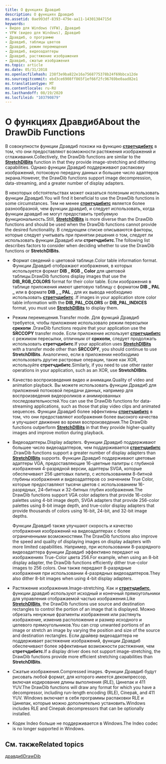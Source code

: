 ```yaml
---
title: О функциях Дравдиб
description: О функциях Дравдиб
ms.assetid: 0ae993df-8393-479e-aa11-14301384715d
keywords:
- Видео для Windows (VFW), Дравдиб
- VFW (видео для Windows), Дравдиб
- Дравдиб, о программе
- Дравдиб, таблицы цветов
- Дравдиб, режим перемещения
- Дравдиб, видеоадаптеры
- Дравдиб, растяжение изображения
- Дравдиб, сжатые изображения
ms.topic: article
ms.date: 05/31/2018
ms.openlocfilehash: 238f3e9ba822e16a7568775378b24f69bbca12de
ms.sourcegitcommit: ebd3ce6908ff865f1ef66f2fc96769be0aad82e1
ms.translationtype: MT
ms.contentlocale: ru-RU
ms.lasthandoff: 08/19/2020
ms.locfileid: "103790879"
---
```

# <a name="about-the-drawdib-functions"></a><span data-ttu-id="2a18f-111">О функциях Дравдиб</span><span class="sxs-lookup"><span data-stu-id="2a18f-111">About the DrawDib Functions</span></span>

<span data-ttu-id="2a18f-112">В совокупности функции Дравдиб похожи на функцию [**стретчдибитс**](/windows/desktop/api/wingdi/nf-wingdi-stretchdibits) в том, что они предоставляют возможности растяжения изображений и сглаживания.</span><span class="sxs-lookup"><span data-stu-id="2a18f-112">Collectively, the DrawDib functions are similar to the [**StretchDIBits**](/windows/desktop/api/wingdi/nf-wingdi-stretchdibits) function in that they provide image-stretching and dithering capabilities.</span></span> <span data-ttu-id="2a18f-113">Однако функции Дравдиб поддерживают распаковку изображений, потоковую передачу данных и большее число адаптеров экрана.</span><span class="sxs-lookup"><span data-stu-id="2a18f-113">However, the DrawDib functions support image decompression, data-streaming, and a greater number of display adapters.</span></span>

<span data-ttu-id="2a18f-114">В некоторых обстоятельствах может оказаться полезным использовать функции Дравдиб.</span><span class="sxs-lookup"><span data-stu-id="2a18f-114">You will find it beneficial to use the DrawDib functions in some circumstances.</span></span> <span data-ttu-id="2a18f-115">Тем не менее [**стретчдибитс**](/windows/desktop/api/wingdi/nf-wingdi-stretchdibits) является более разнообразной, чем функции дравдиб, и следует использовать, когда функции дравдиб не могут предоставить требуемую функциональность.</span><span class="sxs-lookup"><span data-stu-id="2a18f-115">Still, [**StretchDIBits**](/windows/desktop/api/wingdi/nf-wingdi-stretchdibits) is more diverse than the DrawDib functions and should be used when the DrawDib functions cannot provide the desired functionality.</span></span> <span data-ttu-id="2a18f-116">В следующем списке описываются факторы, которые следует учитывать при принятии решения о том, следует ли использовать функции Дравдиб или **стретчдибитс**.</span><span class="sxs-lookup"><span data-stu-id="2a18f-116">The following list describes factors to consider when deciding whether to use the DrawDib functions or **StretchDIBits**.</span></span>

-   <span data-ttu-id="2a18f-117">Формат сведений о цветовой таблице.</span><span class="sxs-lookup"><span data-stu-id="2a18f-117">Color table information format.</span></span> <span data-ttu-id="2a18f-118">Функции Дравдиб отображают изображения, в которых используется формат **DIB \_ RGB \_ Color** для цветовой таблицы.</span><span class="sxs-lookup"><span data-stu-id="2a18f-118">DrawDib functions display images that use the **DIB\_RGB\_COLORS** format for their color table.</span></span> <span data-ttu-id="2a18f-119">Если изображения в таблице приложения имеют цветовую таблицу с форматом **DIB \_ PAL \_** или в формате **DIB \_ \_ PAL** , для их вывода необходимо использовать [**стретчдибитс**](/windows/desktop/api/wingdi/nf-wingdi-stretchdibits) .</span><span class="sxs-lookup"><span data-stu-id="2a18f-119">If images in your application store color table information with the **DIB\_PAL\_COLORS** or **DIB\_PAL\_INDICES** format, you must use [**StretchDIBits**](/windows/desktop/api/wingdi/nf-wingdi-stretchdibits) to display them.</span></span>
-   <span data-ttu-id="2a18f-120">Режим перемещения.</span><span class="sxs-lookup"><span data-stu-id="2a18f-120">Transfer mode.</span></span> <span data-ttu-id="2a18f-121">Для функций Дравдиб требуется, чтобы приложение использовало режим пересылки **срккопи** .</span><span class="sxs-lookup"><span data-stu-id="2a18f-121">DrawDib functions require that your application use the **SRCCOPY** transfer mode.</span></span> <span data-ttu-id="2a18f-122">Если приложение использует [**стретчдибитс**](/windows/desktop/api/wingdi/nf-wingdi-stretchdibits) с режимом пересылки, отличным от **срккопи**, следует продолжать использовать **стретчдибитс**.</span><span class="sxs-lookup"><span data-stu-id="2a18f-122">If your application uses [**StretchDIBits**](/windows/desktop/api/wingdi/nf-wingdi-stretchdibits) with a transfer mode other than **SRCCOPY**, you should continue to use **StretchDIBits**.</span></span> <span data-ttu-id="2a18f-123">Аналогично, если в приложении необходимо использовать другие растровые операции, такие как XOR, используйте **стретчдибитс**.</span><span class="sxs-lookup"><span data-stu-id="2a18f-123">Similarly, if you need to use other raster operations in your application, such as an XOR, use **StretchDIBits**.</span></span>
-   <span data-ttu-id="2a18f-124">Качество воспроизведения видео и анимации.</span><span class="sxs-lookup"><span data-stu-id="2a18f-124">Quality of video and animation playback.</span></span> <span data-ttu-id="2a18f-125">Вы можете использовать функции Дравдиб для приложений потоковой передачи данных, например для воспроизведения видеороликов и анимированных последовательностей.</span><span class="sxs-lookup"><span data-stu-id="2a18f-125">You can use the DrawDib functions for data-streaming applications, such as those that play video clips and animated sequences.</span></span> <span data-ttu-id="2a18f-126">Функции Дравдиб более эффективны [**стретчдибитс**](/windows/desktop/api/wingdi/nf-wingdi-stretchdibits) в том, что они предоставляют изображения более высокого качества и улучшают движение во время воспроизведения.</span><span class="sxs-lookup"><span data-stu-id="2a18f-126">The DrawDib functions outperform [**StretchDIBits**](/windows/desktop/api/wingdi/nf-wingdi-stretchdibits) in that they provide higher-quality images and improve motion during playback.</span></span>
-   <span data-ttu-id="2a18f-127">Видеоадаптеры.</span><span class="sxs-lookup"><span data-stu-id="2a18f-127">Display adapters.</span></span> <span data-ttu-id="2a18f-128">Функции Дравдиб поддерживают большее число видеоадаптеров, чем поддерживается [**стретчдибитс**](/windows/desktop/api/wingdi/nf-wingdi-stretchdibits) .</span><span class="sxs-lookup"><span data-stu-id="2a18f-128">DrawDib functions support a greater number of display adapters than [**StretchDIBits**](/windows/desktop/api/wingdi/nf-wingdi-stretchdibits) supports.</span></span> <span data-ttu-id="2a18f-129">Функции Дравдиб поддерживают цветовые адаптеры VGA, предоставляющие 16-цветные палитры с глубиной изображения 4-разрядной версии, адаптеры SVGA, которые обеспечивают 256 цветовых палитр, с использованием 8-битной глубины изображения и видеоадаптеров со значением True Color, которые предоставляют тысячи цветов с использованием 16-разрядных, 24-битных и 32-битных глубин изображения.</span><span class="sxs-lookup"><span data-stu-id="2a18f-129">The DrawDib functions support VGA color adapters that provide 16-color palettes using 4-bit image depth, SVGA adapters that provide 256-color palettes using 8-bit image depth, and true-color display adapters that provide thousands of colors using 16-bit, 24-bit, and 32-bit image depths.</span></span>

    <span data-ttu-id="2a18f-130">Функции Дравдиб также улучшают скорость и качество отображения изображений на видеоадаптерах с более ограниченными возможностями.</span><span class="sxs-lookup"><span data-stu-id="2a18f-130">The DrawDib functions also improve the speed and quality of displaying images on display adapters with more limited capabilities.</span></span> <span data-ttu-id="2a18f-131">Например, при использовании 8-разрядного видеоадаптера функции Дравдиб эффективно передают на изображениях True-Color цвета 256.</span><span class="sxs-lookup"><span data-stu-id="2a18f-131">For example, when using an 8-bit display adapter, the DrawDib functions efficiently dither true-color images to 256 colors.</span></span> <span data-ttu-id="2a18f-132">Они также передают 8-разрядные изображения при использовании 4-разрядных видеоадаптеров.</span><span class="sxs-lookup"><span data-stu-id="2a18f-132">They also dither 8-bit images when using 4-bit display adapters.</span></span>

-   <span data-ttu-id="2a18f-133">Растяжение изображения.</span><span class="sxs-lookup"><span data-stu-id="2a18f-133">Image-stretching.</span></span> <span data-ttu-id="2a18f-134">Как и [**стретчдибитс**](/windows/desktop/api/wingdi/nf-wingdi-stretchdibits), функции дравдиб используют исходный и конечный прямоугольники для управления отображаемой частью изображения.</span><span class="sxs-lookup"><span data-stu-id="2a18f-134">Like [**StretchDIBits**](/windows/desktop/api/wingdi/nf-wingdi-stretchdibits), the DrawDib functions use source and destination rectangles to control the portion of an image that is displayed.</span></span> <span data-ttu-id="2a18f-135">Можно обрезать ненужные фрагменты изображения или растянуть изображение, изменив расположение и размер исходного и целевого прямоугольников.</span><span class="sxs-lookup"><span data-stu-id="2a18f-135">You can crop unwanted portions of an image or stretch an image by varying the position and size of the source and destination rectangles.</span></span> <span data-ttu-id="2a18f-136">Если драйвер видеоадаптера не поддерживает растяжение изображений, функции Дравдиб обеспечивают более эффективные возможности растяжения, чем **стретчдибитс**.</span><span class="sxs-lookup"><span data-stu-id="2a18f-136">If a display driver does not support image-stretching, the DrawDib functions provide more efficient stretching capabilities than **StretchDIBits**.</span></span>
-   <span data-ttu-id="2a18f-137">Сжатые изображения.</span><span class="sxs-lookup"><span data-stu-id="2a18f-137">Compressed images.</span></span> <span data-ttu-id="2a18f-138">Функции Дравдиб будут рисовать любой формат, для которого имеется декомпрессор, включая кодирование длины выполнения (RLE), Цинепак и 411 YUV.</span><span class="sxs-lookup"><span data-stu-id="2a18f-138">The DrawDib functions will draw any format for which you have a decompressor, including run-length encoding (RLE), Cinepak, and 411 YUV.</span></span> <span data-ttu-id="2a18f-139">Windows включает в себя программы распаковки RLE и Цинепак, которые можно дополнительно установить.</span><span class="sxs-lookup"><span data-stu-id="2a18f-139">Windows includes RLE and Cinepak decompressors that can be optionally installed.</span></span>
-   <span data-ttu-id="2a18f-140">Кодек Indeo больше не поддерживается в Windows.</span><span class="sxs-lookup"><span data-stu-id="2a18f-140">The Indeo codec is no longer supported in Windows.</span></span>

## <a name="related-topics"></a><span data-ttu-id="2a18f-141">См. также</span><span class="sxs-lookup"><span data-stu-id="2a18f-141">Related topics</span></span>

<dl> <dt>

[<span data-ttu-id="2a18f-142">дравдиб</span><span class="sxs-lookup"><span data-stu-id="2a18f-142">DrawDib</span></span>](drawdib.md)
</dt> </dl>

 

 